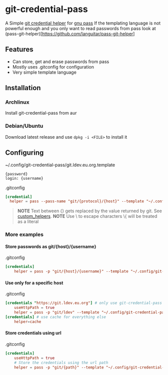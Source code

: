 # git-credential-pass
A Simple [git credential helper](https://git-scm.com/docs/gitcredentials) for [gnu pass](https://www.passwordstore.org/)
If the templating language is not powerful enough and you only want to read passwords from pass look at (pass-git-helper)[https://github.com/languitar/pass-git-helper]

## Features
* Can store, get and erase passwords from pass
* Mostly uses .gitconfig for configuration
* Very simple template language

## Installation

### Archlinux

Install git-credential-pass from aur

### Debian/Ubuntu

Download latest release and use ```dpkg -i <FILE>``` to install it

## Configuring

~/.config/git-credential-pass/git.ldev.eu.org.template

```
{password}
login: {username}
```

.gitconfig

```toml
[credential]
  helper = pass --pass-name "git/{protocol}/{host}" --template "~/.config/git-credential-pass/{host}.template"
```
> **NOTE**
> Text between {} gets replaced by the value returned by git. See [custom_helpers](https://git-scm.com/docs/gitcredentials#_custom_helpers).
> **NOTE**
> Use \\ to escape characters \\{ will be treated as a literal


### More examples

#### Store passwords as git/{host}/{username}
.gitconfig
```toml
[credentials]
    helper = pass -p "git/{host}/{username}" --template "~/.config/git-credential-pass/{host}.template"
```

#### Use only for a specific host
.gitconfig

```toml
[credentials "https://git.ldev.eu.org"] # only use git-credential-pass for git.ldev.eu.org
	useHttpPath = true
    helper = pass -p "git/ldev" --template "~/.config/git-credential-pass/git.ldev.eu.org.template"
[credentials] # use cache for everything else
    helper=cache
```

#### Store credentials using url
.gitconfig

```toml
[credentials]
	useHttpPath = true
    # Store the credentials using the url path
    helper = pass -p "git/{path}" --template "~/.config/git-credential-pass/template.template"
```
